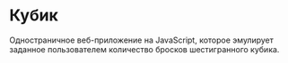 # Кубик

Одностраничное веб-приложение на JavaScript, которое эмулирует заданное пользователем количество бросков шестигранного кубика.

